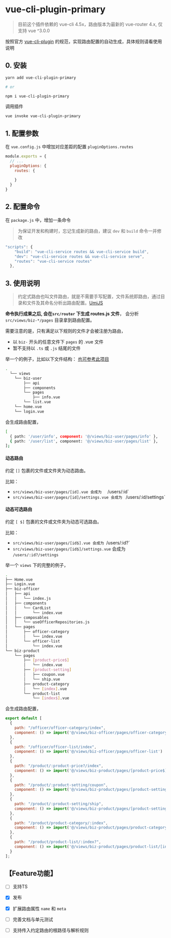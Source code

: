 # vue-cli-plugin-primary

> 目前这个插件依赖的 vue-cli 4.5x，路由版本为最新的 vue-router 4.x, 仅支持 vue ^3.0.0

按照官方 [vue-cli-plugin](https://cli.vuejs.org/zh/dev-guide/plugin-dev.html) 的规范，实现路由配置的自动生成，具体规则请看使用说明


## 0. 安装

```bash
yarn add vue-cli-plugin-primary

# or 

npm i vue-cli-plugin-primary
```


调用插件

```bash
vue invoke vue-cli-plugin-primary
```


## 1. 配置参数
在 `vue.config.js` 中增加对应差距的配置 `pluginOptions.routes`
```js
module.exports = {
  // ...
  pluginOptions: {
    routes: {
      
    }
  }
}
```



## 2. 配置命令

在 `package.js` 中，增加一条命令

> 为保证开发和构建时，忘记生成新的路由，建议 `dev` 和 `build` 命令一并修改

```javascript
"scripts": {
    "build": "vue-cli-service routes && vue-cli-service build",
    "dev": "vue-cli-service routes && vue-cli-service serve",
    "routes": "vue-cli-service routes"
  },
```



## 3. 使用说明

> 约定式路由也叫文件路由，就是不需要手写配置，文件系统即路由，通过目录和文件及其命名分析出路由配置。[UmiJS](https://umijs.org/zh-CN/docs/convention-routing)

**命令执行成果之后, 会在`src/router` 下生成 routes.js 文件**， 会分析 `src/views/biz-*/pages` 目录拿到路由配置。

需要注意的是，只有满足以下规则的文件才会被注册为路由，

* 以 `biz-` 开头的任意文件下 `pages` 的 .vue 文件 
* 暂不支持以 `.ts` 或 `.js` 结尾的文件

举一个的例子，比如以下文件结构： [也可参考此项目](https://github.com/SkyLin0909/vue3-admin-system)

```bash
.
  └── views
    └── biz-user
    	├── api
    	├── components
    	└── pages
    		├── info.vue
      	└── list.vue
    └── home.vue
    └── login.vue
```

会生成路由配置，

```bash
[
  { path: '/user/info', component: '@/views/biz-user/pages/info' },
  { path: '/user/list', component: '@/views/biz-user/pages/list' },
];
```

#### 动态路由

约定 `[]` 包裹的文件或文件夹为动态路由。

比如：

* `src/views/biz-user/pages/[id].vue 会成为  `  /users/:id`
* `src/views/biz-user/pages/[id]/settings.vue 会成为 ` /users/:id/settings`



#### 动态可选路由

约定 `[ $]` 包裹的文件或文件夹为动态可选路由。

比如：

* `src/views/biz-user/pages/[id$].vue 会成为 `/users/:id?`
* `src/views/biz-user/pages/[id$]/settings.vue` 会成为 `/users/:id?/settings`

举一个 `views` 下的完整的例子，

```bash
.
├── Home.vue
├── Login.vue
├── biz-officer
│   ├── api
│   │   └── index.js
│   ├── components
│   │   └── CardList
│   │       └── index.vue
│   ├── composables
│   │   └── useOfficerRepositories.js
│   └── pages
│       ├── officer-category
│       │   └── index.vue
│       └── officer-list
│           └── index.vue
└── biz-product
    └── pages
        ├── [product-price$]
        │   └── index.vue
        ├── [product-setting]
        │   ├── coupon.vue
        │   └── ship.vue
        ├── product-category
        │   └── [index].vue
        └── product-list
            └── [index$].vue
```

会生成路由配置，

```js
export default [
  {
    path: "/officer/officer-category/index",
    component: () => import('@/views/biz-officer/pages/officer-category')
  },
  {
    path: "/officer/officer-list/index",
    component: () => import('@/views/biz-officer/pages/officer-list')
  },
  {
    path: "/product/:product-price?/index",
    component: () => import('@/views/biz-product/pages/[product-price$]')
  },
  {
    path: "/product/:product-setting/coupon",
    component: () => import('@/views/biz-product/pages/[product-setting]/coupon')
  },
  {
    path: "/product/:product-setting/ship",
    component: () => import('@/views/biz-product/pages/[product-setting]/ship')
  },
  {
    path: "/product/product-category/:index",
    component: () => import('@/views/biz-product/pages/product-category/[index]')
  },
  {
    path: "/product/product-list/:index?",
    component: () => import('@/views/biz-product/pages/product-list/[index$]')
  }
];
```



## **【Feature功能】**

- [ ] 支持TS
- [x] 发布
- [x] 扩展路由属性 `name` 和 `meta`
- [ ] 完善文档与单元测试
- [ ] 支持传入约定路由的根路径与解析规则

